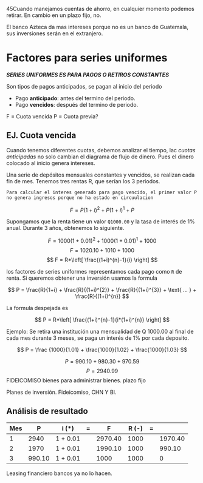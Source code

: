 45Cuando manejamos cuentas de ahorro, en cualquier momento podemos retirar. En cambio en un plazo fijo, no.

El banco Azteca da mas intereses porque no es un banco de Guatemala, sus inversiones serán en el extranjero.

# Factores para series uniformes


***SERIES UNIFORMES ES PARA PAGOS O RETIROS CONSTANTES***

Son tipos de pagos anticipados, se pagan al inicio del  periodo
- Pago **anticipado**: antes del termino del periodo.
- Pago **vencidos**: después del termino de periodo.


F = Cuota vencida
P = Cuota previa?

## EJ. Cuota vencida 

Cuando tenemos diferentes cuotas, debemos analizar el tiempo, lac _cuotas anticipadas_ no solo cambian el diagrama de flujo de dinero. Pues el dinero colocado al inicio genera intereses.

Una serie de depósitos mensuales constantes y vencidos, se realizan cada fin de mes.
Tenemos tres rentas R, que serían los 3 periodos.

`Para calcular el interes generado para pago vencido, el primer valor P no genera ingresos porque no ha estado en circuulacion`

$$
F = P (1+i)^{2} + P (1+i)^{1} + P
$$

Supongamos que la renta tiene un valor `Q1000.00` y la tasa de interés de 1% anual. Durante 3 años, obtenemos lo siguiente.

$$
F = 1000 (1+0.01)^{2} + 1000 (1+0.01)^{1} + 1000
$$
$$
F = 1020.10 + 1010 + 1000
$$
$$
F = R*\left[ \frac{(1+i)^{n}-1}{i} \right]
$$

los factores de series uniformes representamos cada pago como `R` de renta. Si queremos obtener una inversión usamos la formula

$$
P = \frac{R}{1+i} + \frac{R}{(1+i)^{2}} + \frac{R}{(1+i)^{3}} + \text{ ... } + \frac{R}{(1+i)^{n}} 
$$

La formula despejada es

$$
P = R*\left[ \frac{(1+i)^{n}-1}{i*(1+i)^{n}} \right]
$$


Ejemplo: Se retira una institución una mensualidad de Q 1000.00 al final de cada mes durante 3 meses, se paga un interés de 1% por cada deposito.


$$
P = \frac {1000}{1.01} + \frac{1000}{1.02} + \frac{1000}{1.03}
$$

$$
P = 990.10 + 980.30  + 970.59
$$
$$
P = 2940.99
$$
FIDEICOMISO bienes para administrar bienes.
plazo fijo

Planes de inversión.
Fideicomiso, CHN Y BI.

## Análisis de resultado

| Mes | P      | i (*)    | =   | F       | R (-) | =   |         |
| --- | ------ | -------- | --- | ------- | ----- | --- | ------- |
| 1   | 2940   | 1 + 0.01 |     | 2970.40 | 1000  |     | 1970.40 |
| 2   | 1970   | 1 + 0.01 |     | 1990.10 | 1000  |     | 990.10  |
| 3   | 990.10 | 1 + 0.01 |     | 1000    | 1000  |     | 0       |

Leasing financiero bancos ya no lo hacen.
